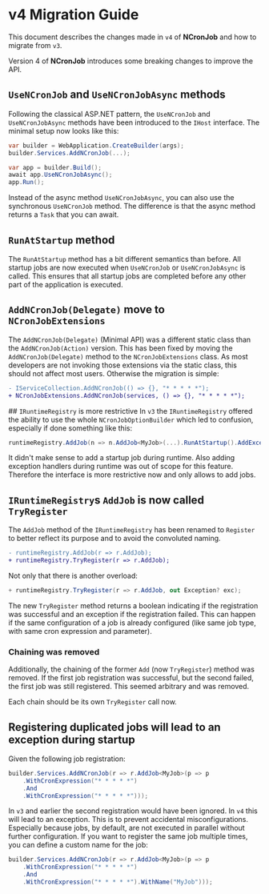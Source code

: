 # v4 Migration Guide

This document describes the changes made in `v4` of **NCronJob** and how to migrate from `v3`.

Version 4 of **NCronJob** introduces some breaking changes to improve the API.

## `UseNCronJob` and `UseNCronJobAsync` methods
Following the classical ASP.NET pattern, the `UseNCronJob` and `UseNCronJobAsync` methods have been introduced to the `IHost` interface. The minimal setup now looks like this:

```csharp
var builder = WebApplication.CreateBuilder(args);
builder.Services.AddNCronJob(...);

var app = builder.Build();
await app.UseNCronJobAsync();
app.Run();
```

Instead of the async method `UseNCronJobAsync`, you can also use the synchronous `UseNCronJob` method. The difference is that the async method returns a `Task` that you can await.

## `RunAtStartup` method
The `RunAtStartup` method has a bit different semantics than before. All startup jobs are now executed when `UseNCronJob` or `UseNCronJobAsync` is called. This ensures that all startup jobs are completed before any other part of the application is executed.

## `AddNCronJob(Delegate)` move to `NCronJobExtensions`
The `AddNCronJob(Delegate)` (Minimal API) was a different static class than the `AddNCronJob(Action)` version. This has been fixed by moving the `AddNCronJob(Delegate)` method to the `NCronJobExtensions` class. As most developers are not invoking those extensions via the static class, this should not affect most users. Otherwise the migration is simple:

```diff
- IServiceCollection.AddNCronJob(() => {}, "* * * * *");
+ NCronJobExtensions.AddNCronJob(services, () => {}, "* * * * *");
```

## `IRuntimeRegistry` is more restrictive
In `v3` the `IRuntimeRegistry` offered the ability to use the whole `NCronJobOptionBuilder` which led to confusion, especially if done something like this:

```csharp
runtimeRegistry.AddJob(n => n.AddJob<MyJob>(...).RunAtStartup().AddExceptionHandler<MyHandler>());
```

It didn't make sense to add a startup job during runtime. Also adding exception handlers during runtime was out of scope for this feature. Therefore the interface is more restrictive now and only allows to add jobs.

## `IRuntimeRegistry`s `AddJob` is now called `TryRegister`
The `AddJob` method of the `IRuntimeRegistry` has been renamed to `Register` to better reflect its purpose and to avoid the convoluted naming.

```diff
- runtimeRegistry.AddJob(r => r.AddJob);
+ runtimeRegistry.TryRegister(r => r.AddJob);
```

Not only that there is another overload:
```csharp
+ runtimeRegistry.TryRegister(r => r.AddJob, out Exception? exc);
```

The new `TryRegister` method returns a boolean indicating if the registration was successful and an exception if the registration failed. This can happen if the same configuration of a job is already configured (like same job type, with same cron expression and parameter).

### Chaining was removed
Additionally, the chaining of the former `Add` (now `TryRegister`) method was removed. If the first job registration was successful, but the second failed, the first job was still registered. This seemed arbitrary and was removed.

Each chain should be its own `TryRegister` call now.

## Registering duplicated jobs will lead to an exception during startup
Given the following job registration:

```csharp
builder.Services.AddNCronJob(r => r.AddJob<MyJob>(p => p
    .WithCronExpression("* * * * *")
    .And
    .WithCronExpression("* * * * *")));
```

In `v3` and earlier the second registration would have been ignored. In `v4` this will lead to an exception. This is to prevent accidental misconfigurations. Especially because jobs, by default, are not executed in parallel without further configuration.
If you want to register the same job multiple times, you can define a custom name for the job:

```csharp
builder.Services.AddNCronJob(r => r.AddJob<MyJob>(p => p
    .WithCronExpression("* * * * *")
    .And
    .WithCronExpression("* * * * *").WithName("MyJob")));
```
